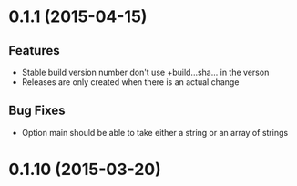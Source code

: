 <a name="0.1.1"></a>
# 0.1.1 (2015-04-15)

## Features
- Stable build version number don't use +build...sha... in the verson
- Releases are only created when there is an actual change

## Bug Fixes
- Option main should be able to take either a string or an array of strings

<a name="0.1.0"></a>
# 0.1.10 (2015-03-20)

